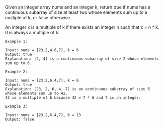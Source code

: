 Given an integer array nums and an integer k, return true if nums has a continuous subarray of size at least two whose elements sum up to a multiple of k, or false otherwise.

An integer x is a multiple of k if there exists an integer n such that x = n * k. 0 is always a multiple of k.
```
Example 1:

Input: nums = [23,2,4,6,7], k = 6
Output: true
Explanation: [2, 4] is a continuous subarray of size 2 whose elements sum up to 6. 

Example 2:

Input: nums = [23,2,6,4,7], k = 6  
Output: true  
Explanation: [23, 2, 6, 4, 7] is an continuous subarray of size 5 whose elements sum up to 42.  
42 is a multiple of 6 because 42 = 7 * 6 and 7 is an integer.   

Example 3:

Input: nums = [23,2,6,4,7], k = 13
Output: false
